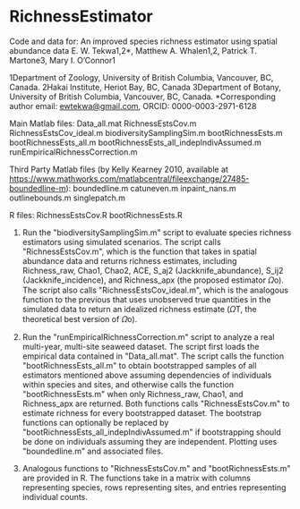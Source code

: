 # RichnessEstimator
Code and data for:
An improved species richness estimator using spatial abundance data
E. W. Tekwa1,2*, Matthew A. Whalen1,2, Patrick T. Martone3, Mary I. O’Connor1

1Department of Zoology, University of British Columbia, Vancouver, BC, Canada.
2Hakai Institute, Heriot Bay, BC, Canada
3Department of Botany, University of British Columbia, Vancouver, BC, Canada.
*Corresponding author email: ewtekwa@gmail.com, ORCID: 0000-0003-2971-6128

Main Matlab files:
Data_all.mat
RichnessEstsCov.m
RichnessEstsCov_ideal.m
biodiversitySamplingSim.m
bootRichnessEsts.m
bootRichnessEsts_all.m
bootRichnessEsts_all_indepIndivAssumed.m
runEmpiricalRichnessCorrection.m

Third Party Matlab files (by Kelly Kearney 2010, available at https://www.mathworks.com/matlabcentral/fileexchange/27485-boundedline-m):
boundedline.m
catuneven.m
inpaint_nans.m
outlinebounds.m
singlepatch.m

R files:
RichnessEstsCov.R
bootRichnessEsts.R

1. Run the "biodiversitySamplingSim.m" script to evaluate species richness estimators using simulated scenarios. The script calls "RichnessEstsCov.m", which is the function that takes in spatial abundance data and returns richness estimates, including Richness_raw, Chao1, Chao2, ACE, S_aj2 (Jackknife_abundance), S_ij2 (Jackknife_incidence), and Richness_apx (the proposed estimator 𝛺o). The script also calls "RichnessEstsCov_ideal.m", which is the analogous function to the previous that uses unobserved true quantities in the simulated data to return an idealized richness estimate (𝛺T, the theoretical best version of 𝛺o).

2. Run the "runEmpiricalRichnessCorrection.m" script to analyze a real multi-year, multi-site seaweed dataset. The script first loads the empirical data contained in "Data_all.mat". The script calls the function "bootRichnessEsts_all.m" to obtain bootstrapped samples of all estimators mentioned above assuming dependencies of individuals within species and sites, and otherwise calls the function "bootRichnessEsts.m" when only Richness_raw, Chao1, and Richness_apx are returned. Both functions calls "RichnessEstsCov.m" to estimate richness for every bootstrapped dataset. The bootstrap functions can optionally be replaced by "bootRichnessEsts_all_indepIndivAssumed.m" if bootstrapping should be done on individuals assuming they are independent. Plotting uses "boundedline.m" and associated files.

3. Analogous functions to "RichnessEstsCov.m" and "bootRichnessEsts.m" are provided in R. The functions take in a matrix with columns representing species, rows representing sites, and entries representing individual counts.
